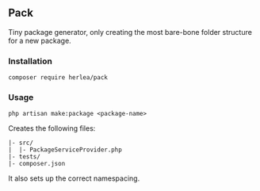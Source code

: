 ## Pack
Tiny package generator, only creating the most bare-bone folder structure 
for a new package. 

### Installation
```
composer require herlea/pack
```

### Usage
```
php artisan make:package <package-name>
```

Creates the following files:
```
|- src/
|  |- PackageServiceProvider.php
|- tests/
|- composer.json
```

It also sets up the correct namespacing.